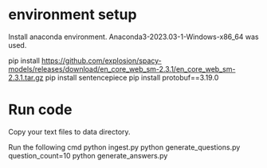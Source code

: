 # environment setup

Install anaconda environment. 
Anaconda3-2023.03-1-Windows-x86_64 was used.

pip install https://github.com/explosion/spacy-models/releases/download/en_core_web_sm-2.3.1/en_core_web_sm-2.3.1.tar.gz
pip install sentencepiece
pip install protobuf==3.19.0

# Run code

Copy your text files to data directory.

Run the following cmd
    python ingest.py
    python generate_questions.py question_count=10
    python generate_answers.py